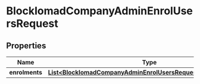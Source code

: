 

# BlockIomadCompanyAdminEnrolUsersRequest


## Properties

| Name | Type | Description | Notes |
|------------ | ------------- | ------------- | -------------|
|**enrolments** | [**List&lt;BlockIomadCompanyAdminEnrolUsersRequestEnrolmentsInner&gt;**](BlockIomadCompanyAdminEnrolUsersRequestEnrolmentsInner.md) |  |  |



